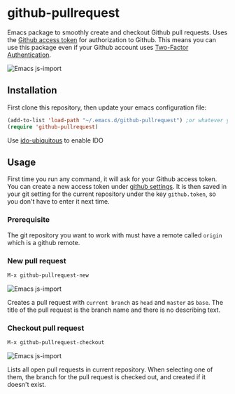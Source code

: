 # github-pullrequest
Emacs package to smoothly create and checkout Github pull requests. Uses the [Github access token](https://github.com/settings/tokens) for authorization to Github. This means you can use this package even if your Github account uses [Two-Factor Authentication](https://help.github.com/articles/about-two-factor-authentication/). 

![Emacs js-import](https://jakoblind.github.io/img/githubcheckout.gif)

## Installation
First clone this repository, then update your emacs configuration file:

```lisp
(add-to-list 'load-path "~/.emacs.d/github-pullrequest") ;or whatever your path is
(require 'github-pullrequest)
```

Use [ido-ubiquitous](https://github.com/DarwinAwardWinner/ido-ubiquitous) to enable IDO

## Usage

First time you run any command, it will ask for your Github access token. You can create a new access token under [github settings](https://github.com/settings/tokens). It is then saved in your git setting for the current repository under the key `github.token`, so you don't have to enter it next time.

### Prerequisite

The git repository you want to work with must have a remote called `origin` which is a github remote.

### New pull request

```lisp
M-x github-pullrequest-new
```

![Emacs js-import](https://jakoblind.github.io/img/githubnewpr.gif)

Creates a pull request with `current branch` as `head` and `master` as `base`. The title of the pull request is the branch name and there is no describing text.

### Checkout pull request

```lisp
M-x github-pullrequest-checkout
```

![Emacs js-import](https://jakoblind.github.io/img/githubcheckout.gif)

Lists all open pull requests in current repository. When selecting one of them, the branch for the pull request is checked out, and created if it doesn't exist.
